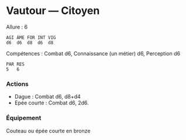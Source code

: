 # Vautour — Citoyen

Allure : 6

	AGI	ÂME	FOR	INT	VIG
	d6	d6	d8	d6	d8

Compétences : Combat d6, Connaissance (un métier) d6, Perception d6

	PAR	RES
	5	6

### Actions
- Dague : Combat d6, d8+d4
- Epée courte : Combat d6, 2d6.

### Équipement

Couteau ou épée courte en bronze
